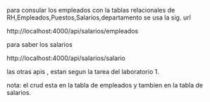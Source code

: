 para consular los empleados con la tablas relacionales de RH,Empleados,Puestos,Salarios,departamento se usa la sig. url

http://localhost:4000/api/salarios/empleados

para saber los salarios 

http://localhost:4000/api/salarios/salario

las otras apis , estan segun la tarea del laboratorio 1.

nota: el crud esta en la tabla de empleados y tambien en la tabla de salarios. 





